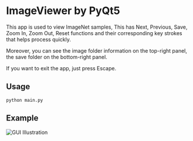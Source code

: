 # ImageViewer by PyQt5
This app is used to view ImageNet samples, 
This has Next, Previous, Save, Zoom In, Zoom Out, Reset functions and their corresponding key strokes that helps process quickly. 

Moreover, you can see the image folder information on the top-right panel, the save folder on the bottom-right panel. 

If you want to exit the app, just press Escape. 
## Usage
```
python main.py
```


## Example
![GUI Illustration](https://github.com/ngthanhtin/ImageViewer/blob/main/example.png?raw=true)
